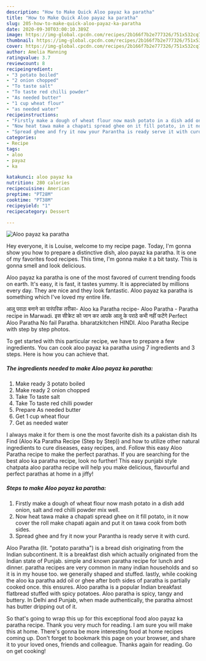 ```yaml
---
description: "How to Make Quick Aloo payaz ka paratha"
title: "How to Make Quick Aloo payaz ka paratha"
slug: 205-how-to-make-quick-aloo-payaz-ka-paratha
date: 2020-09-30T03:00:10.389Z
image: https://img-global.cpcdn.com/recipes/2b166f7b2e777326/751x532cq70/aloo-payaz-ka-paratha-recipe-main-photo.jpg
thumbnail: https://img-global.cpcdn.com/recipes/2b166f7b2e777326/751x532cq70/aloo-payaz-ka-paratha-recipe-main-photo.jpg
cover: https://img-global.cpcdn.com/recipes/2b166f7b2e777326/751x532cq70/aloo-payaz-ka-paratha-recipe-main-photo.jpg
author: Amelia Manning
ratingvalue: 3.7
reviewcount: 8
recipeingredient:
- "3 potato boiled"
- "2 onion chopped"
- "To taste salt"
- "To taste red chilli powder"
- "As needed butter"
- "1 cup wheat flour"
- "as needed water"
recipeinstructions:
- "Firstly make a dough of wheat flour now mash potato in a dish add onion, salt and red chilli powder mix well."
- "Now heat tawa make a chapati spread ghee on it fill potato, in it now cover the roll make chapati again and put it on tawa cook from both sides."
- "Spread ghee and fry it now your Parantha is ready serve it with curd."
categories:
- Recipe
tags:
- aloo
- payaz
- ka

katakunci: aloo payaz ka 
nutrition: 280 calories
recipecuisine: American
preptime: "PT28M"
cooktime: "PT38M"
recipeyield: "1"
recipecategory: Dessert

---
```



![Aloo payaz ka paratha](https://img-global.cpcdn.com/recipes/2b166f7b2e777326/751x532cq70/aloo-payaz-ka-paratha-recipe-main-photo.jpg)

Hey everyone, it is Louise, welcome to my recipe page. Today, I'm gonna show you how to prepare a distinctive dish, aloo payaz ka paratha. It is one of my favorites food recipes. This time, I'm gonna make it a bit tasty. This is gonna smell and look delicious.

Aloo payaz ka paratha is one of the most favored of current trending foods on earth. It's easy, it is fast, it tastes yummy. It is appreciated by millions every day. They are nice and they look fantastic. Aloo payaz ka paratha is something which I've loved my entire life.

आलू पराठा बनाने का पारंपरिक तरीका- Aloo ka Paratha recipe- Aloo Paratha - Paratha recipe in Marwadi. इस सीक्रेट को जान कर आपके आलू के पराठे कभी नहीं फटेंगे Perfect Aloo Paratha No fail Paratha. bharatzkitchen HINDI. Aloo Paratha Recipe with step by step photos.


To get started with this particular recipe, we have to prepare a few ingredients. You can cook aloo payaz ka paratha using 7 ingredients and 3 steps. Here is how you can achieve that.

<!--inarticleads1-->

##### The ingredients needed to make Aloo payaz ka paratha:

1. Make ready 3 potato boiled
1. Make ready 2 onion chopped
1. Take To taste salt
1. Take To taste red chilli powder
1. Prepare As needed butter
1. Get 1 cup wheat flour
1. Get as needed water


I always make it for them is one the most favorite dish its a pakistan dish Its Find (Aloo Ka Paratha Recipe (Step by Step)) and how to utilize other natural ingredients to cure diseases, easy recipes, and. Follow this easy Aloo Paratha recipe to make the perfect parathas. If you are searching for the best aloo ka paratha recipe, look no further! This easy punjabi style chatpata aloo paratha recipe will help you make delicious, flavourful and perfect parathas at home in a jiffy! 

<!--inarticleads2-->

##### Steps to make Aloo payaz ka paratha:

1. Firstly make a dough of wheat flour now mash potato in a dish add onion, salt and red chilli powder mix well.
1. Now heat tawa make a chapati spread ghee on it fill potato, in it now cover the roll make chapati again and put it on tawa cook from both sides.
1. Spread ghee and fry it now your Parantha is ready serve it with curd.


Aloo Paratha (lit. &#34;potato paratha&#34;) is a bread dish originating from the Indian subcontinent. It is a breakfast dish which actually originated from the Indian state of Punjab. simple and known paratha recipe for lunch and dinner. paratha recipes are very common in many indian households and so it is in my house too. we generally shaped and stuffed. lastly, while cooking the aloo ka paratha add oil or ghee after both sides of paratha is partially cooked once. this ensures. Aloo paratha is a popular Indian breakfast flatbread stuffed with spicy potatoes. Aloo paratha is spicy, tangy and buttery. In Delhi and Punjab, when made authentically, the paratha almost has butter dripping out of it. 

So that's going to wrap this up for this exceptional food aloo payaz ka paratha recipe. Thank you very much for reading. I am sure you will make this at home. There's gonna be more interesting food at home recipes coming up. Don't forget to bookmark this page on your browser, and share it to your loved ones, friends and colleague. Thanks again for reading. Go on get cooking!
